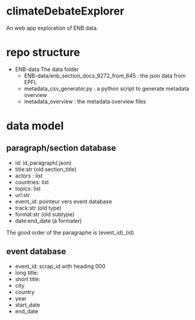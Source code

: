 # climateDebateExplorer
An web app exploration of ENB data.
# repo structure
- ENB-data
  The data folder 
  - ENB-data/enb_section_docs_9272_from_645 : the json data from EPFL
  - metadata_csv_generator.py : a python script to generate metadata overview
  - metadata_overview : the metadata overview files

# data model
## paragraph/section database
- id: id_paragraph(.json)
- title:str (old section_title)
- actors : list
- countries: list
- topics: list
- url:str
- event_id: pointeur vers event database
- track:str (old type)
- format:str (old subtype)
- date:end_date (à formater)

The good order of the paragraphe is (event_id)_(id)

##  event database
- event_id: scrap_id with heading 000
- long title:
- short title:
- city
- country
- year
- start_date
- end_date

